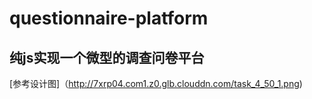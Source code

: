 # questionnaire-platform

## 纯js实现一个微型的调查问卷平台

[参考设计图]（http://7xrp04.com1.z0.glb.clouddn.com/task_4_50_1.png)
